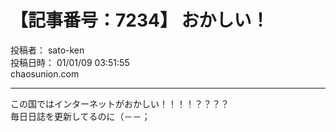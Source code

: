 # 【記事番号：7234】 おかしい！

投稿者： sato-ken  
投稿日時： 01/01/09 03:51:55  
chaosunion.com

---

  
この国ではインターネットがおかしい！！！！？？？？  
毎日日誌を更新してるのに（－－；  
